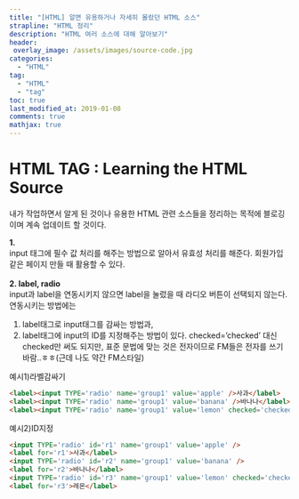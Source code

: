 ```yaml
---
title: "[HTML] 알면 유용하거나 자세히 몰랐던 HTML 소스"
strapline: "HTML 정리"
description: "HTML 여러 소스에 대해 알아보기"
header:
 overlay_image: /assets/images/source-code.jpg
categories:
  - "HTML"
tag:
  - "HTML"
  - "tag"
toc: true
last_modified_at: 2019-01-08
comments: true
mathjax: true
---
```

# HTML TAG : Learning the HTML Source
내가 작업하면서 알게 된 것이나 유용한 HTML 관련 소스들을 정리하는 목적에 블로깅이며 계속 업데이트 할 것이다.

**1. <intut type=”text” required>**
<br/>
input 태그에 필수 값 처리를 해주는 방법으로 알아서 유효성 처리를 해준다. 회원가입 같은 페이지 만들 때 활용할 수 있다.
<br/>
<br/>
**2. label, radio**
<br/>
input과 label을 연동시키지 않으면 label을 눌렀을 때 라디오 버튼이 선택되지 않는다.
연동시키는 방법에는 
1. label태그로 input태그를 감싸는 방법과,
2. label태그에 input의 ID를 지정해주는 방법이 있다.
checked=’checked’ 대신 checked만 써도 되지만, 표준 문법에 맞는 것은 전자이므로 FM들은 전자를 쓰기바람..ㅎㅎ(근데 나도 약간 FM스타일)

예시1)라벨감싸기
```html
<label><input TYPE='radio' name='group1' value='apple' />사과</label>
<label><input TYPE='radio' name='group1' value='banana' />바나나</label>
<label><input TYPE='radio' name='group1' value='lemon' checked='checked' />레몬</label>
```

예시2)ID지정
```html
<input TYPE='radio' id='r1' name='group1' value='apple' />
<label for='r1'>사과</label>
<input TYPE='radio' id='r2' name='group1' value='banana' />
<label for='r2'>바나나</label>
<input TYPE='radio' id='r3' name='group1' value='lemon' checked='checked' />
<label for='r3'>레몬</label>

```